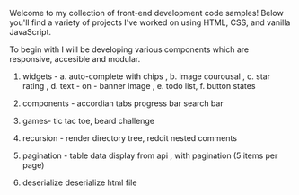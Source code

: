 
Welcome to my collection of front-end development code samples! Below you'll find a variety of projects I've worked on using HTML, CSS, and vanilla JavaScript.

To begin with I will be developing various components which are responsive, accesible and modular.

1. widgets -
a. auto-complete with chips , 
b. image courousal , 
c. star rating , 
d. text - on - banner image , 
e. todo list, 
f. button states 

2. components -
   accordian
   tabs
   progress bar
   search bar

3. games-
    tic tac toe, beard challenge

4. recursion -
    render directory tree, reddit nested comments

6. pagination -
    table data display from api , with pagination (5 items per page)

7. deserialize
     deserialize html file
